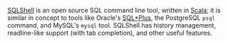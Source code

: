 [SQLShell][sqlshell] is an open source SQL command line tool, written in
[Scala][scala]; it is similar in concept to tools like Oracle's
[SQL*Plus][sqlplus], the PostgreSQL `psql` command, and MySQL's `mysql`
tool. SQLShell has history management, readline-like support (with tab
completion), and other useful features.

[sqlshell]: http://www.clapper.org/software/scala/sqlshell/
[scala]: http://www.scala-lang.org/
[sqlplus]: http://www.oracle.com/technology/docs/tech/sql_plus/index.html
